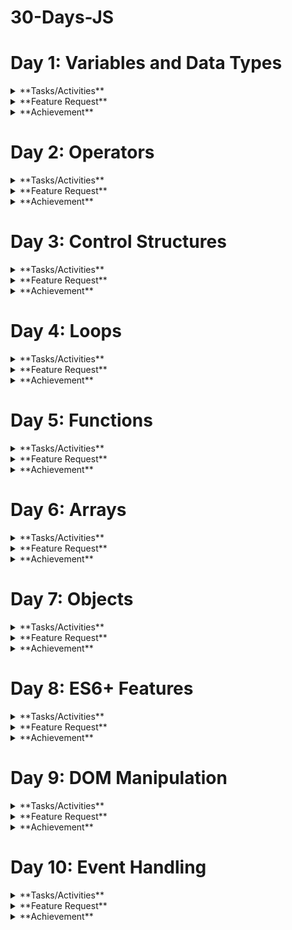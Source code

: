 # 30-Days-JS

# Day 1: Variables and Data Types

<details>
  <summary>**Tasks/Activities**</summary>
  
  <details>
    <summary>**Activity 1: Variable Declaration**</summary>
    
    - **Task 1:** Declare a variable using `var`, assign it a number, and log the value to the console.
    - **Task 2:** Declare a variable using `let`, assign it a string, and log the value to the console.
  </details>
  
  <details>
    <summary>**Activity 2: Constant Declaration**</summary>
    
    - **Task 3:** Declare a variable using `const`, assign it a boolean value, and log the value to the console.
  </details>
  
  <details>
    <summary>**Activity 3: Data Types**</summary>
    
    - **Task 4:** Create variables of different data types (number, string, boolean, object, array) and log each variable's type using the `typeof` operator.
  </details>
  
  <details>
    <summary>**Activity 4: Reassigning Variables**</summary>
    
    - **Task 5:** Declare a variable using `let`, assign it an initial value, reassign a new value, and log both values to the console.
  </details>
  
  <details>
    <summary>**Activity 5: Understanding `const`**</summary>
    
    - **Task 6:** Try reassigning a variable declared with `const` and observe the error.
  </details>
</details>

<details>
  <summary>**Feature Request**</summary>
  
  1. **Variable Types Console Log:** Write a script that declares variables of different data types and logs both the value and type of each variable to the console.
  2. **Reassignment Demo:** Create a script that demonstrates the difference in behavior between `let` and `const` when it comes to reassignment.
</details>

<details>
  <summary>**Achievement**</summary>
  
  By the end of these activities, you will:
  - Know how to declare variables using `var`, `let`, and `const`.
  - Understand the different data types in JavaScript.
  - Be able to use the `typeof` operator to identify the data type of a variable.
  - Understand the concept of variable reassignment and the immutability of `const` variables.
</details>

# Day 2: Operators

<details>
  <summary>**Tasks/Activities**</summary>
  
  <details>
    <summary>**Activity 1: Arithmetic Operations**</summary>
    
    - **Task 1:** Write a program to add two numbers and log the result to the console.
    - **Task 2:** Write a program to subtract two numbers and log the result to the console.
    - **Task 3:** Write a program to multiply two numbers and log the result to the console.
    - **Task 4:** Write a program to divide two numbers and log the result to the console.
    - **Task 5:** Write a program to find the remainder when one number is divided by another and log the result to the console.
  </details>
  
  <details>
    <summary>**Activity 2: Assignment Operators**</summary>
    
    - **Task 6:** Use the `+=` operator to add a number to a variable and log the result to the console.
    - **Task 7:** Use the `-=` operator to subtract a number from a variable and log the result to the console.
  </details>
  
  <details>
    <summary>**Activity 3: Comparison Operators**</summary>
    
    - **Task 8:** Write a program to compare two numbers using `>` and `<` and log the result to the console.
    - **Task 9:** Write a program to compare two numbers using `>=` and `<=` and log the result to the console.
    - **Task 10:** Write a program to compare two numbers using `==` and `===` and log the result to the console.
  </details>
  
  <details>
    <summary>**Activity 4: Logical Operators**</summary>
    
    - **Task 11:** Write a program that uses the `&&` operator to combine two conditions and log the result to the console.
    - **Task 12:** Write a program that uses the `||` operator to combine two conditions and log the result to the console.
    - **Task 13:** Write a program that uses the `!` operator to negate a condition and log the result to the console.
  </details>
  
  <details>
    <summary>**Activity 5: Ternary Operator**</summary>
    
    - **Task 14:** Write a program that uses the ternary operator to check if a number is positive or negative and log the result to the console.
  </details>
</details>

<details>
  <summary>**Feature Request**</summary>
  
  1. **Arithmetic Operations Script:** Write a script that performs basic arithmetic operations (addition, subtraction, multiplication, division, remainder) on two numbers and logs the results.
  2. **Comparison and Logical Operators Script:** Create a script that compares two numbers using different comparison operators and combines conditions using logical operators, logging the results.
  3. **Ternary Operator Script:** Write a script that uses the ternary operator to determine if a number is positive or negative and logs the result.
</details>

<details>
  <summary>**Achievement**</summary>
  
  By the end of these activities, students will:
  - Understand and use arithmetic operators to perform basic calculations.
  - Use assignment operators to modify variable values.
  - Compare values using comparison operators.
  - Combine conditions using logical operators.
  - Use the ternary operator for concise conditional expressions.
</details>

# Day 3: Control Structures

<details>
  <summary>**Tasks/Activities**</summary>
  
  <details>
    <summary>**Activity 1: If-Else Statements**</summary>
    
    - **Task 1:** Write a program to check if a number is positive, negative, or zero, and log the result to the console.
    - **Task 2:** Write a program to check if a person is eligible to vote (age >= 18) and log the result to the console.
  </details>
  
  <details>
    <summary>**Activity 2: Nested If-Else Statements**</summary>
    
    - **Task 3:** Write a program to find the largest of three numbers using nested if-else statements.
  </details>
  
  <details>
    <summary>**Activity 3: Switch Case**</summary>
    
    - **Task 4:** Write a program that uses a switch case to determine the day of the week based on a number (1-7) and log the day name to the console.
    - **Task 5:** Write a program that uses a switch case to assign a grade ('A', 'B', 'C', 'D', 'F') based on a score and log the grade to the console.
  </details>
  
  <details>
    <summary>**Activity 4: Conditional (Ternary) Operator**</summary>
    
    - **Task 6:** Write a program that uses the ternary operator to check if a number is even or odd and log the result to the console.
  </details>
  
  <details>
    <summary>**Activity 5: Combining Conditions**</summary>
    
    - **Task 7:** Write a program to check if a year is a leap year using multiple conditions (divisible by 4, but not 100 unless also divisible by 400) and log the result to the console.
  </details>
</details>

<details>
  <summary>**Feature Request**</summary>
  
  1. **Number Check Script:** Write a script that checks if a number is positive, negative, or zero using if-else statements and logs the result.
  2. **Voting Eligibility Script:** Create a script to check if a person is eligible to vote based on their age and log the result.
  3. **Day of the Week Script:** Write a script that uses a switch case to determine the day of the week based on a number (1-7) and logs the day name.
  4. **Grade Assignment Script:** Create a script that uses a switch case to assign a grade based on a score and logs the grade.
  5. **Leap Year Check Script:** Write a script that checks if a year is a leap year using multiple conditions and logs the result.
</details>

<details>
  <summary>**Achievement**</summary>
  
  By the end of these activities, students will:
  - Implement and understand basic if-else control flow.
  - Use nested if-else statements to handle multiple conditions.
  - Utilize switch cases for control flow based on specific values.
  - Apply the ternary operator for concise condition checking.
  - Combine multiple conditions to solve more complex problems.
</details>

# Day 4: Loops

<details>
  <summary>**Tasks/Activities**</summary>
  
  <details>
    <summary>**Activity 1: For Loop**</summary>
    
    - **Task 1:** Write a program to print numbers from 1 to 10 using a for loop.
    - **Task 2:** Write a program to print the multiplication table of 5 using a for loop.
  </details>
  
  <details>
    <summary>**Activity 2: While Loop**</summary>
    
    - **Task 3:** Write a program to calculate the sum of numbers from 1 to 10 using a while loop.
    - **Task 4:** Write a program to print numbers from 10 to 1 using a while loop.
  </details>
  
  <details>
    <summary>**Activity 3: Do...While Loop**</summary>
    
    - **Task 5:** Write a program to print numbers from 1 to 5 using a do...while loop.
    - **Task 6:** Write a program to calculate the factorial of a number using a do...while loop.
  </details>
  
  <details>
    <summary>**Activity 4: Nested Loops**</summary>
    
    - **Task 7:** Write a program to print a pattern using nested for loops:
      ```
      *
      **
      ***
      ****
      *****
      ```
  </details>
  
  <details>
    <summary>**Activity 5: Loop Control Statements**</summary>
    
    - **Task 8:** Write a program to print numbers from 1 to 10, but skip the number 5 using the continue statement.
    - **Task 9:** Write a program to print numbers from 1 to 10, but stop the loop when the number is 7 using the break statement.
  </details>
</details>

<details>
  <summary>**Feature Request**</summary>
  
  1. **Number Printing Script:** Write a script that prints numbers from 1 to 10 using a for loop and a while loop.
  2. **Multiplication Table Script:** Create a script that prints the multiplication table of 5 using a for loop.
  3. **Pattern Printing Script:** Write a script that prints a pattern of stars using nested loops.
  4. **Sum Calculation Script:** Write a script that calculates the sum of numbers from 1 to 10 using a while loop.
  5. **Factorial Calculation Script:** Create a script that calculates the factorial of a number using a do...while loop.
</details>

<details>
  <summary>**Achievement**</summary>
  
  By the end of these activities, students will:
  - Understand and use for loops to iterate over a sequence of numbers.
  - Utilize while loops for iteration based on a condition.
  - Apply do...while loops to ensure the loop body is executed at least once.
  - Implement nested loops to solve more complex problems.
  - Use loop control statements (break and continue) to control the flow of loops.
</details>

# Day 5: Functions

<details>
  <summary>**Tasks/Activities**</summary>
  
  <details>
    <summary>**Activity 1: Function Declaration**</summary>
    
    - **Task 1:** Write a function to check if a number is even or odd and log the result to the console.
    - **Task 2:** Write a function to calculate the square of a number and return the result.
  </details>
  
  <details>
    <summary>**Activity 2: Function Expression**</summary>
    
    - **Task 3:** Write a function expression to find the maximum of two numbers and log the result to the console.
    - **Task 4:** Write a function expression to concatenate two strings and return the result.
  </details>
  
  <details>
    <summary>**Activity 3: Arrow Functions**</summary>
    
    - **Task 5:** Write an arrow function to calculate the sum of two numbers and return the result.
    - **Task 6:** Write an arrow function to check if a string contains a specific character and return a boolean value.
  </details>
  
  <details>
    <summary>**Activity 4: Function Parameters and Default Values**</summary>
    
    - **Task 7:** Write a function that takes two parameters and returns their product. Provide a default value for the second parameter.
    - **Task 8:** Write a function that takes a person's name and age and returns a greeting message. Provide a default value for the age.
  </details>
  
  <details>
    <summary>**Activity 5: Higher-Order Functions**</summary>
    
    - **Task 9:** Write a higher-order function that takes a function and a number, and calls the function that many times.
    - **Task 10:** Write a higher-order function that takes two functions and a value, applies the first function to the value, and then applies the second function to the result.
  </details>
</details>

<details>
  <summary>**Feature Request**</summary>
  
  1. **Even or Odd Function Script:** Write a script that includes a function to check if a number is even or odd and logs the result.
  2. **Square Calculation Function Script:** Create a script that includes a function to calculate the square of a number and returns the result.
  3. **Concatenation Function Script:** Write a script that includes a function expression to concatenate two strings and returns the result.
  4. **Sum Calculation Arrow Function Script:** Create a script that includes an arrow function to calculate the sum of two numbers and returns the result.
  5. **Higher-Order Function Script:** Write a script that includes a higher-order function to apply a given function multiple times.
</details>

<details>
  <summary>**Achievement**</summary>
  
  By the end of these activities, students will:
  - Understand and define functions using function declarations, expressions, and arrow functions.
  - Use function parameters and default values effectively.
  - Create and utilize higher-order functions.
  - Apply functions to solve common problems and perform calculations.
  - Enhance code reusability and organization using functions.
</details>

# Day 6: Arrays

<details>
  <summary>**Tasks/Activities**</summary>
  
  <details>
    <summary>**Activity 1: Array Creation and Access**</summary>
    
    - **Task 1:** Create an array of numbers from 1 to 5 and log the array to the console.
    - **Task 2:** Access the first and last elements of the array and log them to the console.
  </details>
  
  <details>
    <summary>**Activity 2: Array Methods (Basic)**</summary>
    
    - **Task 3:** Use the push method to add a new number to the end of the array and log the updated array.
    - **Task 4:** Use the pop method to remove the last element from the array and log the updated array.
    - **Task 5:** Use the shift method to remove the first element from the array and log the updated array.
    - **Task 6:** Use the unshift method to add a new number to the beginning of the array and log the updated array.
  </details>
  
  <details>
    <summary>**Activity 3: Array Methods (Intermediate)**</summary>
    
    - **Task 7:** Use the map method to create a new array where each number is doubled and log the new array.
    - **Task 8:** Use the filter method to create a new array with only even numbers and log the new array.
    - **Task 9:** Use the reduce method to calculate the sum of all numbers in the array and log the result.
  </details>
  
  <details>
    <summary>**Activity 4: Array Iteration**</summary>
    
    - **Task 10:** Use a for loop to iterate over the array and log each element to the console.
    - **Task 11:** Use the forEach method to iterate over the array and log each element to the console.
  </details>
  
  <details>
    <summary>**Activity 5: Multi-dimensional Arrays**</summary>
    
    - **Task 12:** Create a two-dimensional array (matrix) and log the entire array to the console.
    - **Task 13:** Access and log a specific element from the two-dimensional array.
  </details>
</details>

<details>
  <summary>**Feature Request**</summary>
  
  1. **Array Manipulation Script:** Write a script that demonstrates the creation of an array, adding and removing elements using push, pop, shift, and unshift methods.
  2. **Array Transformation Script:** Create a script that uses map, filter, and reduce methods to transform and aggregate array data.
  3. **Array Iteration Script:** Write a script that iterates over an array using both for loop and forEach method and logs each element.
  4. **Two-dimensional Array Script:** Create a script that demonstrates the creation and manipulation of a two-dimensional array.
</details>

<details>
  <summary>**Achievement**</summary>
  
  By the end of these activities, students will:
  - Create and manipulate arrays using various methods.
  - Transform and aggregate array data using map, filter, and reduce.
  - Iterate over arrays using loops and iteration methods.
  - Understand and work with multi-dimensional arrays.
</details>

# Day 7: Objects

<details>
  <summary>**Tasks/Activities**</summary>
  
  <details>
    <summary>**Activity 1: Object Creation and Access**</summary>
    
    - **Task 1:** Create an object representing a book with properties like title, author, and year, and log the object to the console.
    - **Task 2:** Access and log the title and author properties of the book object.
  </details>
  
  <details>
    <summary>**Activity 2: Object Methods**</summary>
    
    - **Task 3:** Add a method to the book object that returns a string with the book's title and author, and log the result of calling this method.
    - **Task 4:** Add a method to the book object that takes a parameter (year) and updates the book's year property, then log the updated object.
  </details>
  
  <details>
    <summary>**Activity 3: Nested Objects**</summary>
    
    - **Task 5:** Create a nested object representing a library with properties like name and books (an array of book objects), and log the library object to the console.
    - **Task 6:** Access and log the name of the library and the titles of all the books in the library.
  </details>
  
  <details>
    <summary>**Activity 4: The this Keyword**</summary>
    
    - **Task 7:** Add a method to the book object that uses the this keyword to return a string with the book's title and year, and log the result of calling this method.
  </details>
  
  <details>
    <summary>**Activity 5: Object Iteration**</summary>
    
    - **Task 8:** Use a for...in loop to iterate over the properties of the book object and log each property and its value.
    - **Task 9:** Use Object.keys and Object.values methods to log all the keys and values of the book object.
  </details>
</details>

<details>
  <summary>**Feature Request**</summary>
  
  1. **Book Object Script:** Write a script that creates a book object, adds methods to it, and logs its properties and method results.
  2. **Library Object Script:** Create a script that defines a library object containing an array of book objects and logs the library's details.
  3. **Object Iteration Script:** Write a script that demonstrates iterating over an object's properties using for...in loop and Object.keys / Object.values.
</details>

<details>
  <summary>**Achievement**</summary>
  
  By the end of these activities, students will:
  - Create and manipulate objects with properties and methods.
  - Understand and use the this keyword in object methods.
  - Work with nested objects and arrays of objects.
  - Iterate over an object's properties using loops and built-in methods.
</details>

# Day 8: ES6+ Features

<details>
  <summary>**Tasks/Activities**</summary>
  
  <details>
    <summary>**Activity 1: Template Literals**</summary>
    
    - **Task 1:** Use template literals to create a string that includes variables for a person's name and age, and log the string to the console.
    - **Task 2:** Create a multi-line string using template literals and log it to the console.
  </details>
  
  <details>
    <summary>**Activity 2: Destructuring**</summary>
    
    - **Task 3:** Use array destructuring to extract the first and second elements from an array of numbers and log them to the console.
    - **Task 4:** Use object destructuring to extract the title and author from a book object and log them to the console.
  </details>
  
  <details>
    <summary>**Activity 3: Spread and Rest Operators**</summary>
    
    - **Task 5:** Use the spread operator to create a new array that includes all elements of an existing array plus additional elements, and log the new array to the console.
    - **Task 6:** Use the rest operator in a function to accept an arbitrary number of arguments, sum them, and return the result.
  </details>
  
  <details>
    <summary>**Activity 4: Default Parameters**</summary>
    
    - **Task 7:** Write a function that takes two parameters and returns their product, with the second parameter having a default value of 1. Log the result of calling this function with and without the second parameter.
  </details>
  
  <details>
    <summary>**Activity 5: Enhanced Object Literals**</summary>
    
    - **Task 8:** Use enhanced object literals to create an object with methods and properties, and log the object to the console.
    - **Task 9:** Create an object with computed property names based on variables and log the object to the console.
  </details>
</details>

<details>
  <summary>**Feature Request**</summary>
  
  1. **Template Literals Script:** Write a script that demonstrates the use of template literals to create and log strings with embedded variables and multi-line strings.
  2. **Destructuring Script:** Create a script that uses array and object destructuring to extract values and log them.
  3. **Spread and Rest Operators Script:** Write a script that demonstrates the use of the spread operator to combine arrays and the rest operator to handle multiple function arguments.
  4. **Default Parameters Script:** Create a script that defines a function with default parameters and logs the results of calling it with different arguments.
  5. **Enhanced Object Literals Script:** Write a script that uses enhanced object literals to create and log an object with methods and computed property names.
</details>

<details>
  <summary>**Achievement**</summary>
  
  By the end of these activities, students will:
  - Understand and use template literals for string interpolation and multi-line strings.
  - Apply destructuring to extract values from arrays and objects.
  - Utilize spread and rest operators for array manipulation and function arguments.
  - Define functions with default parameters.
  - Create objects using enhanced object literals, including methods and computed property names.
</details>

# Day 9: DOM Manipulation

<details>
  <summary>**Tasks/Activities**</summary>
  
  <details>
    <summary>**Activity 1: Selecting and Manipulating Elements**</summary>
    
    - **Task 1:** Select an HTML element by its ID and change its text content.
    - **Task 2:** Select an HTML element by its class and change its background color.
  </details>
  
  <details>
    <summary>**Activity 2: Creating and Appending Elements**</summary>
    
    - **Task 3:** Create a new div element with some text content and append it to the body.
    - **Task 4:** Create a new li element and add it to an existing ul list.
  </details>
  
  <details>
    <summary>**Activity 3: Removing Elements**</summary>
    
    - **Task 5:** Select an HTML element and remove it from the DOM.
    - **Task 6:** Remove the last child of a specific HTML element.
  </details>
  
  <details>
    <summary>**Activity 4: Modifying Attributes and Classes**</summary>
    
    - **Task 7:** Select an HTML element and change one of its attributes (e.g., src of an img tag).
    - **Task 8:** Add and remove a CSS class to/from an HTML element.
  </details>
  
  <details>
    <summary>**Activity 5: Event Handling**</summary>
    
    - **Task 9:** Add a click event listener to a button that changes the text content of a paragraph.
    - **Task 10:** Add a mouseover event listener to an element that changes its border color.
  </details>
</details>

<details>
  <summary>**Feature Request**</summary>
  
  1. **Text Content Manipulation Script:** Write a script that selects an HTML element by its ID and changes its text content.
  2. **Element Creation Script:** Create a script that demonstrates creating a new div element and appending it to the body.
  3. **Element Removal Script:** Write a script that selects an HTML element and removes it from the DOM.
  4. **Attribute Modification Script:** Create a script that changes the attributes of an HTML element.
  5. **Event Handling Script:** Write a script that adds event listeners to HTML elements to change their content or style based on user interactions.
</details>

<details>
  <summary>**Achievement**</summary>
  
  By the end of these activities, students will:
  - Select and manipulate DOM elements using JavaScript.
  - Create and append new elements to the DOM.
  - Remove elements from the DOM.
  - Modify attributes and classes of HTML elements.
  - Add and handle events to make web pages interactive.
</details>

# Day 10: Event Handling

<details>
  <summary>**Tasks/Activities**</summary>
  
  <details>
    <summary>**Activity 1: Basic Event Handling**</summary>
    
    - **Task 1:** Add a click event listener to a button that changes the text content of a paragraph.
    - **Task 2:** Add a double-click event listener to an image that toggles its visibility.
  </details>

  <details>
    <summary>**Activity 2: Mouse Events**</summary>
    
    - **Task 3:** Add a mouseover event listener to an element that changes its background color.
    - **Task 4:** Add a mouseout event listener to an element that resets its background color.
  </details>

  <details>
    <summary>**Activity 3: Keyboard Events**</summary>
    
    - **Task 5:** Add a keydown event listener to an input field that logs the key pressed to the console.
    - **Task 6:** Add a keyup event listener to an input field that displays the current value in a paragraph.
  </details>

  <details>
    <summary>**Activity 4: Form Events**</summary>
    
    - **Task 7:** Add a submit event listener to a form that prevents the default submission and logs the form data to the console.
    - **Task 8:** Add a change event listener to a select dropdown that displays the selected value in a paragraph.
  </details>

  <details>
    <summary>**Activity 5: Event Delegation**</summary>
    
    - **Task 9:** Add a click event listener to a list that logs the text content of the clicked list item using event delegation.
    - **Task 10:** Add an event listener to a parent element that listens for events from dynamically added child elements.
  </details>
</details>

<details>
  <summary>**Feature Request**</summary>
  
  1. **Click Event Script:** Write a script that adds a click event listener to a button to change the text content of a paragraph.
  2. **Mouse Events Script:** Create a script that handles mouseover and mouseout events to change the background color of an element.
  3. **Keyboard Events Script:** Write a script that logs key presses and displays input field values using keydown and keyup event listeners.
  4. **Form Events Script:** Create a script that handles form submission and change events on a select dropdown.
  5. **Event Delegation Script:** Write a script that demonstrates event delegation by handling events on dynamically added child elements.
</details>

<details>
  <summary>**Achievement**</summary>
  
  By the end of these activities, students will:
  - Add and handle basic events like click, double-click, mouseover, mouseout, keydown, and keyup.
  - Understand and handle form events.
  - Implement event delegation to manage events on dynamically added elements.
  - Make web pages interactive by responding to various user actions.
</details>
